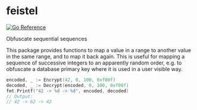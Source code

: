 # feistel

[![Go Reference](https://pkg.go.dev/badge/github.com/wttw/feistel.svg)](https://pkg.go.dev/github.com/wttw/feistel)

Obfuscate sequential sequences

This package provides functions to map a value in a range to another value in the same
range, and to map it back again. This is useful for mapping a sequence of successive
integers to an apparently random order, e.g. to obfuscate a database primary key where
it is used in a user visible way.

```go
encoded, _ := Encrypt(42, 0, 100, 0xf00f)
decoded, _ := Decrypt(encoded, 0, 100, 0xf00f)
fmt.Printf("42 -> %d -> %d", encoded, decoded)
// Output:
// 42 -> 62 -> 42
```
